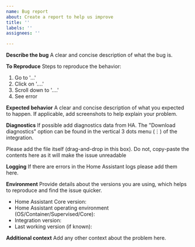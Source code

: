 ```yaml
---
name: Bug report
about: Create a report to help us improve
title: ''
labels: ''
assignees: ''

---
```


**Describe the bug**
A clear and concise description of what the bug is.

**To Reproduce**
Steps to reproduce the behavior:
1. Go to '...'
2. Click on '....'
3. Scroll down to '....'
4. See error

**Expected behavior**
A clear and concise description of what you expected to happen.
If applicable, add screenshots to help explain your problem.

**Diagnostics**
If possible add diagnostics data from HA. The "Download diagnostics" option can be found in the vertical 3 dots menu (⋮) of the integration.

Please add the file itself (drag-and-drop in this box). Do not, copy-paste the contents here as it will make the issue unreadable

**Logging**
If there are errors in the Home Assistant logs please add them here.

**Environment**
Provide details about the versions you are using, which helps to reproduce and find the issue quicker.

- Home Assistant Core version: 
- Home Assistant operating environment (OS/Container/Supervised/Core): 
- Integration version: 
- Last working version (if known): 

**Additional context**
Add any other context about the problem here.
